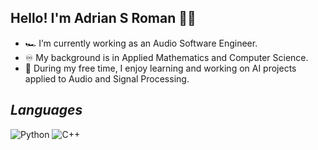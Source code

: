 ## Hello! I'm Adrian S Roman 🤙🏼

- 🏎 I’m currently working as an Audio Software Engineer.
- ♾️ My background is in Applied Mathematics and Computer Science.
- 🌱 During my free time, I enjoy learning and working on AI projects applied to Audio and Signal Processing.

## _Languages_

![Python](https://img.shields.io/badge/python-3670A0?style=for-the-badge&logo=python&logoColor=ffdd54)
![C++](https://img.shields.io/badge/c++-%2300599C.svg?style=for-the-badge&logo=c%2B%2B&logoColor=white)
